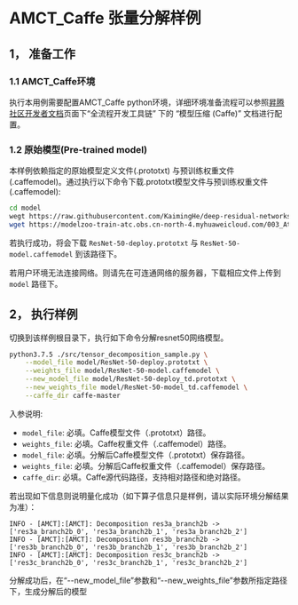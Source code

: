 # AMCT_Caffe 张量分解样例

## 1， 准备工作

### 1.1 AMCT_Caffe环境
执行本用例需要配置AMCT_Caffe python环境，详细环境准备流程可以参照[昇腾社区开发者文档](https://ascend.huawei.com/zh/#/document?tag=developer)页面下“全流程开发工具链” 下的 “模型压缩 (Caffe)” 文档进行配置。

### 1.2 原始模型(Pre-trained model)

本样例依赖指定的原始模型定义文件(.prototxt) 与预训练权重文件(.caffemodel)。通过执行以下命令下载.prototxt模型文件与预训练权重文件(.caffemodel):
```bash
cd model
wegt https://raw.githubusercontent.com/KaimingHe/deep-residual-networks/master/prototxt/ResNet-50-deploy.prototxt --no-check-certifacate
wget https://modelzoo-train-atc.obs.cn-north-4.myhuaweicloud.com/003_Atc_Models/AE/ATC%20Model/resnet_50/ResNet-50-model.caffemodel
```
若执行成功，将会下载 `ResNet-50-deploy.prototxt` 与 `ResNet-50-model.caffemodel` 到该路径下。

若用户环境无法连接网络。则请先在可连通网络的服务器，下载相应文件上传到 `model` 路径下。

## 2， 执行样例
切换到该样例根目录下，执行如下命令分解resnet50网络模型。
```bash
python3.7.5 ./src/tensor_decomposition_sample.py \
    --model_file model/ResNet-50-deploy.prototxt \
    --weights_file model/ResNet-50-model.caffemodel \
    --new_model_file model/ResNet-50-deploy_td.prototxt \
    --new_weights_file model/ResNet-50-model_td.caffemodel \
    --caffe_dir caffe-master
```
入参说明:
* `model_file`: 必填。Caffe模型文件（.prototxt）路径。
* `weights_file`: 必填。Caffe权重文件（.caffemodel）路径。
* `model_file`: 必填。分解后Caffe模型文件（.prototxt）保存路径。
* `weights_file`: 必填。分解后Caffe权重文件（.caffemodel）保存路径。
* `caffe_dir`: 必填。Caffe源代码路径，支持相对路径和绝对路径。

若出现如下信息则说明量化成功（如下算子信息只是样例，请以实际环境分解结果为准）：
```
INFO - [AMCT]:[AMCT]: Decomposition res3a_branch2b ->['res3a_branch2b_0', 'res3a_branch2b_1', 'res3a_branch2b_2']
INFO - [AMCT]:[AMCT]: Decomposition res3b_branch2b ->['res3b_branch2b_0', 'res3b_branch2b_1', 'res3b_branch2b_2']
INFO - [AMCT]:[AMCT]: Decomposition res3c_branch2b ->['res3c_branch2b_0', 'res3c_branch2b_1', 'res3c_branch2b_2']
```
分解成功后，在“--new_model_file”参数和“--new_weights_file”参数所指定路径下，生成分解后的模型
